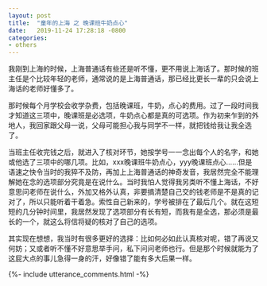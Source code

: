 ```yaml
---
layout: post
title:  "童年的上海 之 晚课班牛奶点心"
date:   2019-11-24 17:28:18 -0800
categories:
- others
---
```


我刚到上海的时候，上海普通话有些还是听不懂，更不用说上海话了。那时候的班主任是个比较年轻的老师，通常说的是上海普通话，那已经比更长一辈的只会说上海话的老师好懂多了。

那时候每个月学校会收学杂费，包括晚课班，牛奶，点心的费用。过了一段时间我才知道这三项中，晚课班是必选项，牛奶点心都是真的可选项。作为初来乍到的外地人，我回家跟父母一说，父母可能担心我与同学不一样，就把钱给我让我全选了。

当班主任收完钱之后，就进入了核对环节，她按学号一一念出每个人的名字，和她或他选了三项中的哪几项。比如，xxx晚课班牛奶点心，yyy晚课班点心……但是语速之快令当时的我猝不及防，再加上上海普通话的神奇发音，我居然完全不能理解她在念的选项部分究竟是在说什么。当时我怕人觉得我另类听不懂上海话，不好意思问老师在说什么，外加又格外认真，非要搞清楚自己交的钱老师是不是真的记对了，所以只能听着干着急。索性自己新来的，学号被排在了最后几个。就在这短短的几分钟时间里，我居然发现了选项部分有长有短，而我有是全选，那必须是最长的一个，就这么将信将疑的核对了自己的选项。

其实现在想想，我当时有很多更好的选择：比如何必如此认真核对呢，错了再说又何妨；又或者听不懂不好意思举手问，私下问问老师也行。但是那个时候就能为了这屁大点的事儿急得一身的汗，好像错了能有多大后果一样。

{%- include utterance_comments.html -%}